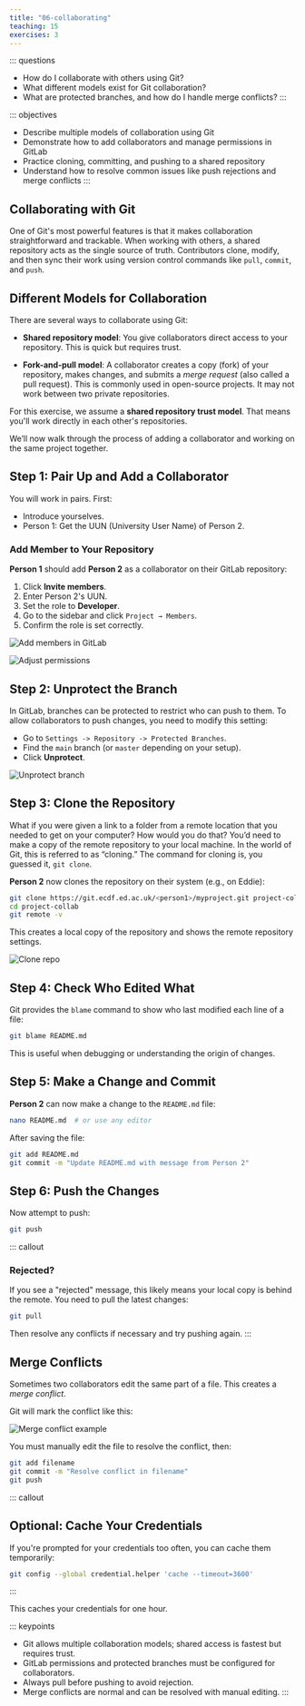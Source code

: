 ```yaml
---
title: "06-collaborating"
teaching: 15
exercises: 3
---
```


::: questions
-   How do I collaborate with others using Git?
-   What different models exist for Git collaboration?
-   What are protected branches, and how do I handle merge conflicts?
:::

::: objectives
-   Describe multiple models of collaboration using Git
-   Demonstrate how to add collaborators and manage permissions in GitLab
-   Practice cloning, committing, and pushing to a shared repository
-   Understand how to resolve common issues like push rejections and merge conflicts
:::

## Collaborating with Git

One of Git's most powerful features is that it makes collaboration straightforward and trackable. When working with others, a shared repository acts as the single source of truth. Contributors clone, modify, and then sync their work using version control commands like `pull`, `commit`, and `push`.

## Different Models for Collaboration

There are several ways to collaborate using Git:

-   **Shared repository model**: You give collaborators direct access to your repository. This is quick but requires trust.

-   **Fork-and-pull model**: A collaborator creates a copy (fork) of your repository, makes changes, and submits a *merge request* (also called a pull request). This is commonly used in open-source projects. It may not work between two private repositories.

For this exercise, we assume a **shared repository trust model**. That means you'll work directly in each other's repositories.

We’ll now walk through the process of adding a collaborator and working on the same project together.

## Step 1: Pair Up and Add a Collaborator

You will work in pairs. First:

-   Introduce yourselves.
-   Person 1: Get the UUN (University User Name) of Person 2.

### Add Member to Your Repository

**Person 1** should add **Person 2** as a collaborator on their GitLab repository:

1.  Click **Invite members**.
2.  Enter Person 2's UUN.
3.  Set the role to **Developer**.
4.  Go to the sidebar and click `Project → Members`.
5.  Confirm the role is set correctly.

![Add members in GitLab](fig/collaborating01.png)

![Adjust permissions](fig/collaborating03.png)

## Step 2: Unprotect the Branch

In GitLab, branches can be protected to restrict who can push to them. To allow collaborators to push changes, you need to modify this setting:

-   Go to `Settings -> Repository -> Protected Branches`.
-   Find the `main` branch (or `master` depending on your setup).
-   Click **Unprotect**.

![Unprotect branch](fig/collaborating04.png)

## Step 3: Clone the Repository

What if you were given a link to a folder from a remote location that you needed to get on your computer? How would you do that? You’d need to make a copy of the remote repository to your local machine. In the world of Git, this is referred to as “cloning.” The command for cloning is, you guessed it, `git clone`.



**Person 2** now clones the repository on their system (e.g., on Eddie):

``` bash
git clone https://git.ecdf.ed.ac.uk/<person1>/myproject.git project-collab
cd project-collab
git remote -v
```

This creates a local copy of the repository and shows the remote repository settings.

![Clone repo](fig/collaborating05.png)

## Step 4: Check Who Edited What

Git provides the `blame` command to show who last modified each line of a file:

``` bash
git blame README.md
```

This is useful when debugging or understanding the origin of changes.

## Step 5: Make a Change and Commit

**Person 2** can now make a change to the `README.md` file:

``` bash
nano README.md  # or use any editor
```

After saving the file:

``` bash
git add README.md
git commit -m "Update README.md with message from Person 2"
```

## Step 6: Push the Changes

Now attempt to push:

``` bash
git push
```

::: callout
### Rejected?

If you see a "rejected" message, this likely means your local copy is behind the remote. You need to pull the latest changes:

``` bash
git pull
```

Then resolve any conflicts if necessary and try pushing again.
:::

## Merge Conflicts

Sometimes two collaborators edit the same part of a file. This creates a *merge conflict*.

Git will mark the conflict like this:

![Merge conflict example](fig/collaborating07.png)

You must manually edit the file to resolve the conflict, then:

``` bash
git add filename
git commit -m "Resolve conflict in filename"
git push
```

::: callout
## Optional: Cache Your Credentials

If you're prompted for your credentials too often, you can cache them temporarily:

``` bash
git config --global credential.helper 'cache --timeout=3600'
```
:::

This caches your credentials for one hour.

::: keypoints
-   Git allows multiple collaboration models; shared access is fastest but requires trust.
-   GitLab permissions and protected branches must be configured for collaborators.
-   Always pull before pushing to avoid rejection.
-   Merge conflicts are normal and can be resolved with manual editing.
:::
